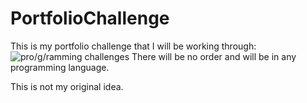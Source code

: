 # PortfolioChallenge
 This is my portfolio challenge that I will be working through:
![pro/g/ramming challenges](https://i.imgur.com/LNYDD91.pngg)
There will be no order and will be in any programming language.

This is not my original idea.